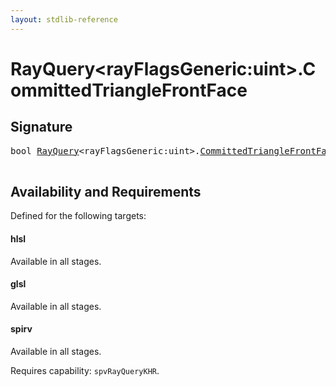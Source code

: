 ```yaml
---
layout: stdlib-reference
---
```


# RayQuery\<rayFlagsGeneric:uint\>\.CommittedTriangleFrontFace

## Signature 

<pre>
<span class="code_keyword">bool</span> <a href="/stdlib-reference/types/RayQuery/index" class="code_type">RayQuery</a>&lt;rayFlagsGeneric:<span class="code_keyword">uint</span>&gt;.<a href="/stdlib-reference/types/RayQuery/CommittedTriangleFrontFace">CommittedTriangleFrontFace</a>();

</pre>

## Availability and Requirements

Defined for the following targets:

#### hlsl
Available in all stages.

#### glsl
Available in all stages.

#### spirv
Available in all stages.

Requires capability: `spvRayQueryKHR`.


